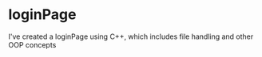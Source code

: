 # loginPage
I've created a loginPage using C++, which includes file handling and other OOP concepts
